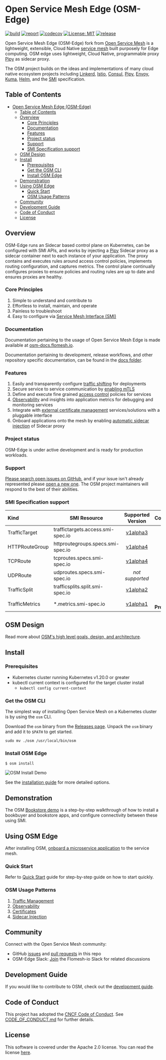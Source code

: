 # Open Service Mesh Edge (OSM-Edge)

[![build](https://github.com/flomesh-io/osm-edge/workflows/Go/badge.svg)](https://github.com/flomesh-io/osm-edge/actions?query=workflow%3AGo)
[![report](https://goreportcard.com/badge/github.com/flomesh-io/osm-edge)](https://goreportcard.com/report/github.com/flomesh-io/osm-edge)
[![codecov](https://codecov.io/gh/flomesh-io/osm-edge/branch/main/graph/badge.svg)](https://codecov.io/gh/flomesh-io/osm-edge)
[![License: MIT](https://img.shields.io/badge/License-MIT-yellow.svg)](https://github.com/flomesh-io/osm-edge/blob/main/LICENSE)
[![release](https://img.shields.io/github/release/flomesh-io/osm-edge/all.svg)](https://github.com/flomesh-io/osm-edge/releases)

Open Service Mesh Edge (OSM-Edge) fork from [Open Service Mesh](https://github.com/openservicemesh/osm) is a lightweight, extensible, Cloud Native [service mesh][1] built purposely for Edge computing. OSM edge uses lightweight, Cloud Native, programmable proxy [Pipy](https://flomesh.io) as sidecar proxy.


The OSM project builds on the ideas and implementations of many cloud native ecosystem projects including [Linkerd](https://github.com/linkerd/linkerd), [Istio](https://github.com/istio/istio), [Consul](https://github.com/hashicorp/consul), [Pipy](https://github.com/flomesh-io/pipy), [Envoy](https://github.com/envoyproxy/envoy), [Kuma](https://github.com/kumahq/kuma), [Helm](https://github.com/helm/helm), and the [SMI](https://github.com/servicemeshinterface/smi-spec) specification.

## Table of Contents
- [Open Service Mesh Edge (OSM-Edge)](#open-service-mesh-edge-osm-edge)
  - [Table of Contents](#table-of-contents)
  - [Overview](#overview)
    - [Core Principles](#core-principles)
    - [Documentation](#documentation)
    - [Features](#features)
    - [Project status](#project-status)
    - [Support](#support)
    - [SMI Specification support](#smi-specification-support)
  - [OSM Design](#osm-design)
  - [Install](#install)
    - [Prerequisites](#prerequisites)
    - [Get the OSM CLI](#get-the-osm-cli)
    - [Install OSM Edge](#install-osm-edge)
  - [Demonstration](#demonstration)
  - [Using OSM Edge](#using-osm-edge)
    - [Quick Start](#quick-start)
    - [OSM Usage Patterns](#osm-usage-patterns)
  - [Community](#community)
  - [Development Guide](#development-guide)
  - [Code of Conduct](#code-of-conduct)
  - [License](#license)


## Overview

OSM-Edge runs an Sidecar based control plane on Kubernetes, can be configured with SMI APIs, and works by injecting a [Pipy](https://flomesh.io) Sidecar proxy as a sidecar container next to each instance of your application. The proxy contains and executes rules around access control policies, implements routing configuration, and captures metrics. The control plane continually configures proxies to ensure policies and routing rules are up to date and ensures proxies are healthy.

### Core Principles
1. Simple to understand and contribute to
1. Effortless to install, maintain, and operate
1. Painless to troubleshoot
1. Easy to configure via [Service Mesh Interface (SMI)][2]

### Documentation
Documentation pertaining to the usage of Open Service Mesh Edge is made available at [osm-docs.flomesh.io](https://osm-docs.flomesh.io/).

Documentation pertaining to development, release workflows, and other repository specific documentation, can be found in the [docs folder](/docs).

### Features

1. Easily and transparently configure [traffic shifting][3] for deployments
1. Secure service to service communication by [enabling mTLS](https://osm-docs.flomesh.io/docs/guides/certificates/)
1. Define and execute fine grained [access control][4] policies for services
1. [Observability](https://osm-docs.flomesh.io/docs/troubleshooting/observability/) and insights into application metrics for debugging and monitoring services
1. Integrate with [external certificate management](https://osm-docs.flomesh.io/docs/guides/certificates/) services/solutions with a pluggable interface
1. Onboard applications onto the mesh by enabling [automatic sidecar injection](https://osm-docs.flomesh.io/docs/guides/app_onboarding/sidecar_injection/) of Sidecar proxy

### Project status

OSM-Edge is under active development and is ready for production workloads.

### Support

[Please search open issues on GitHub](https://github.com/flomesh-io/osm-edge/issues), and if your issue isn't already represented please [open a new one](https://github.com/flomesh-io/osm-edge/issues/new/choose). The OSM project maintainers will respond to the best of their abilities.

### SMI Specification support

|   Kind    | SMI Resource |         Supported Version          |          Comments          |
| :---------------------------- | - | :--------------------------------: |  :--------------------------------: |
| TrafficTarget  | traffictargets.access.smi-spec.io |  [v1alpha3](https://github.com/servicemeshinterface/smi-spec/blob/v0.6.0/apis/traffic-access/v1alpha3/traffic-access.md)  | |
| HTTPRouteGroup | httproutegroups.specs.smi-spec.io | [v1alpha4](https://github.com/servicemeshinterface/smi-spec/blob/v0.6.0/apis/traffic-specs/v1alpha4/traffic-specs.md#httproutegroup) | |
| TCPRoute | tcproutes.specs.smi-spec.io | [v1alpha4](https://github.com/servicemeshinterface/smi-spec/blob/v0.6.0/apis/traffic-specs/v1alpha4/traffic-specs.md#tcproute) | |
| UDPRoute | udproutes.specs.smi-spec.io | _not supported_ | |
| TrafficSplit | trafficsplits.split.smi-spec.io | [v1alpha2](https://github.com/servicemeshinterface/smi-spec/blob/v0.6.0/apis/traffic-split/v1alpha2/traffic-split.md) | |
| TrafficMetrics  | \*.metrics.smi-spec.io | [v1alpha1](https://github.com/servicemeshinterface/smi-spec/blob/v0.6.0/apis/traffic-metrics/v1alpha1/traffic-metrics.md) | 🚧 **In Progress** 🚧 |

## OSM Design

Read more about [OSM's high level goals, design, and architecture](DESIGN.md).

## Install

### Prerequisites
- Kubernetes cluster running Kubernetes v1.20.0 or greater
- kubectl current context is configured for the target cluster install
  - ```kubectl config current-context```

### Get the OSM CLI

The simplest way of installing Open Service Mesh on a Kubernetes cluster is by using the `osm` CLI.

Download the `osm` binary from the [Releases page](https://github.com/flomesh-io/osm-edge/releases). Unpack the `osm` binary and add it to `$PATH` to get started.
```shell
sudo mv ./osm /usr/local/bin/osm
```

### Install OSM Edge
```shell
$ osm install
```
![OSM Install Demo](img/osm-install-demo-v0.9.2.gif "OSM Install Demo")

See the [installation guide](https://osm-docs.flomesh.io/docs/guides/install/) for more detailed options.

## Demonstration

The OSM [Bookstore demo](https://osm-docs.flomesh.io/docs/getting_started/) is a step-by-step walkthrough of how to install a bookbuyer and bookstore apps, and configure connectivity between these using SMI.

## Using OSM Edge

After installing OSM, [onboard a microservice application](https://osm-docs.flomesh.io/docs/guides/app_onboarding/) to the service mesh.

### Quick Start

Refer to [Quick Start](https://osm-edge-docs.flomesh.io/docs/quickstart/) guide for step-by-step guide on how to start quickly.

### OSM Usage Patterns

1. [Traffic Management](https://osm-docs.flomesh.io/docs/guides/traffic_management/)
1. [Observability](https://osm-docs.flomesh.io/docs/troubleshooting/observability/)
1. [Certificates](https://osm-docs.flomesh.io/docs/guides/certificates/)
1. [Sidecar Injection](https://osm-docs.flomesh.io/docs/guides/app_onboarding/sidecar_injection/)


## Community

Connect with the Open Service Mesh community:

- GitHub [issues](https://github.com/flomesh-io/osm-edge/issues) and [pull requests](https://github.com/flomesh-io/osm-edge/pulls) in this repo
- OSM-Edge Slack: <a href="https://join.slack.com/t/flomesh-io/shared_invite/zt-16f4yv2hc-qvEgSrMATKn5LjmDAwzlbw">Join</a> the Flomesh-io Slack for related discussions

## Development Guide

If you would like to contribute to OSM, check out the [development guide](docs/development_guide/README.md).

## Code of Conduct

This project has adopted the [CNCF Code of Conduct](https://github.com/cncf/foundation/blob/master/code-of-conduct.md). See [CODE_OF_CONDUCT.md](CODE_OF_CONDUCT.md) for further details.

## License

This software is covered under the Apache 2.0 license. You can read the license [here](LICENSE).


[1]: https://en.wikipedia.org/wiki/Service_mesh
[2]: https://github.com/servicemeshinterface/smi-spec/blob/master/SPEC_LATEST_STABLE.md
[3]: https://github.com/servicemeshinterface/smi-spec/blob/v0.6.0/apis/traffic-split/v1alpha2/traffic-split.md
[4]: https://github.com/servicemeshinterface/smi-spec/blob/v0.6.0/apis/traffic-access/v1alpha3/traffic-access.md
